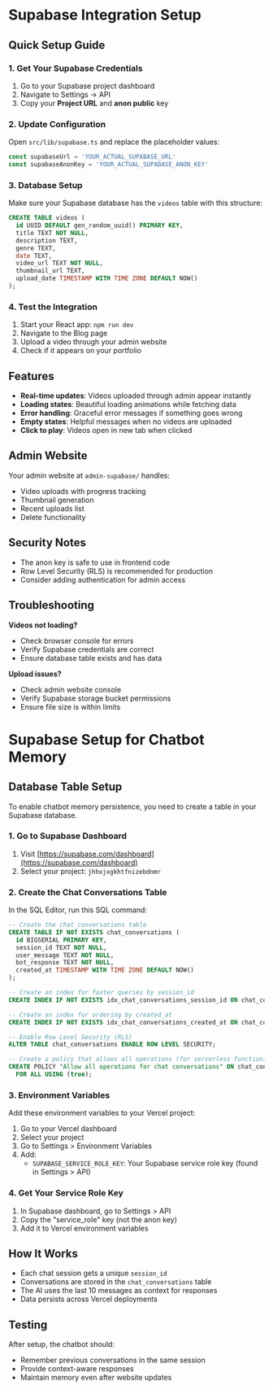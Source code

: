 # Supabase Integration Setup

## Quick Setup Guide

### 1. Get Your Supabase Credentials

1. Go to your Supabase project dashboard
2. Navigate to Settings → API
3. Copy your **Project URL** and **anon public** key

### 2. Update Configuration

Open `src/lib/supabase.ts` and replace the placeholder values:

```typescript
const supabaseUrl = 'YOUR_ACTUAL_SUPABASE_URL'
const supabaseAnonKey = 'YOUR_ACTUAL_SUPABASE_ANON_KEY'
```

### 3. Database Setup

Make sure your Supabase database has the `videos` table with this structure:

```sql
CREATE TABLE videos (
  id UUID DEFAULT gen_random_uuid() PRIMARY KEY,
  title TEXT NOT NULL,
  description TEXT,
  genre TEXT,
  date TEXT,
  video_url TEXT NOT NULL,
  thumbnail_url TEXT,
  upload_date TIMESTAMP WITH TIME ZONE DEFAULT NOW()
);
```

### 4. Test the Integration

1. Start your React app: `npm run dev`
2. Navigate to the Blog page
3. Upload a video through your admin website
4. Check if it appears on your portfolio

## Features

- **Real-time updates**: Videos uploaded through admin appear instantly
- **Loading states**: Beautiful loading animations while fetching data
- **Error handling**: Graceful error messages if something goes wrong
- **Empty states**: Helpful messages when no videos are uploaded
- **Click to play**: Videos open in new tab when clicked

## Admin Website

Your admin website at `admin-supabase/` handles:
- Video uploads with progress tracking
- Thumbnail generation
- Recent uploads list
- Delete functionality

## Security Notes

- The anon key is safe to use in frontend code
- Row Level Security (RLS) is recommended for production
- Consider adding authentication for admin access

## Troubleshooting

**Videos not loading?**
- Check browser console for errors
- Verify Supabase credentials are correct
- Ensure database table exists and has data

**Upload issues?**
- Check admin website console
- Verify Supabase storage bucket permissions
- Ensure file size is within limits

# Supabase Setup for Chatbot Memory

## Database Table Setup

To enable chatbot memory persistence, you need to create a table in your Supabase database.

### 1. Go to Supabase Dashboard
1. Visit [https://supabase.com/dashboard](https://supabase.com/dashboard)
2. Select your project: `jhhxjxgkhtfnizebdnmr`

### 2. Create the Chat Conversations Table

In the SQL Editor, run this SQL command:

```sql
-- Create the chat_conversations table
CREATE TABLE IF NOT EXISTS chat_conversations (
  id BIGSERIAL PRIMARY KEY,
  session_id TEXT NOT NULL,
  user_message TEXT NOT NULL,
  bot_response TEXT NOT NULL,
  created_at TIMESTAMP WITH TIME ZONE DEFAULT NOW()
);

-- Create an index for faster queries by session_id
CREATE INDEX IF NOT EXISTS idx_chat_conversations_session_id ON chat_conversations(session_id);

-- Create an index for ordering by created_at
CREATE INDEX IF NOT EXISTS idx_chat_conversations_created_at ON chat_conversations(created_at);

-- Enable Row Level Security (RLS)
ALTER TABLE chat_conversations ENABLE ROW LEVEL SECURITY;

-- Create a policy that allows all operations (for serverless function)
CREATE POLICY "Allow all operations for chat conversations" ON chat_conversations
  FOR ALL USING (true);
```

### 3. Environment Variables

Add these environment variables to your Vercel project:

1. Go to your Vercel dashboard
2. Select your project
3. Go to Settings > Environment Variables
4. Add:
   - `SUPABASE_SERVICE_ROLE_KEY`: Your Supabase service role key (found in Settings > API)

### 4. Get Your Service Role Key

1. In Supabase dashboard, go to Settings > API
2. Copy the "service_role" key (not the anon key)
3. Add it to Vercel environment variables

## How It Works

- Each chat session gets a unique `session_id`
- Conversations are stored in the `chat_conversations` table
- The AI uses the last 10 messages as context for responses
- Data persists across Vercel deployments

## Testing

After setup, the chatbot should:
- Remember previous conversations in the same session
- Provide context-aware responses
- Maintain memory even after website updates 